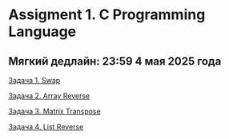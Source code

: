 # Assigment 1. C Programming Language
## Мягкий дедлайн: 23:59 4 мая 2025 года

[Задача 1. Swap](01_swap/README.md)

[Задача 2. Array Reverse](02_array_reverse/README.md)

[Задача 3. Matrix Transpose](03_matrix_transpose/README.md)

[Задача 4. List Reverse](04_list_reverse/README.md)